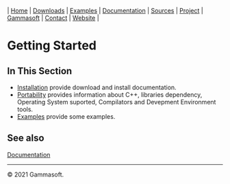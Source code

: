 | [Home](home.md) | [Downloads](downloads.md) | [Examples](examples.md) | [Documentation](documentation.md) | [Sources](https://github.com/gammasoft71/delegates) | [Project](https://sourceforge.net/projects/delegates/) | [Gammasoft](https://gammasoft71.wixsite.com/gammasoft) | [Contact](contact.md) | [Website](https://gammasoft71.wixsite.com/delegates) |

# Getting Started

## In This Section

* [Installation](downloads.md) provide download and install documentation.
* [Portability](portability.md) provides information about C++, libraries dependency, Operating System suported, Compilators and Devepment Environment tools.
* [Examples](examples.md) provide some examples.

## See also

[Documentation](documentation.md)

______________________________________________________________________________________________

© 2021 Gammasoft.
